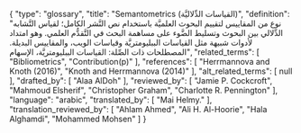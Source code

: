 {
    "type": "glossary",
    "title": "Semantometrics (القياسات الدِّلاليَّة)",
    "definition": "نوع من المقاييس لتقييم البحوث العلميَّة باستخدام نص النَّشر الكامل؛ لقياس التَّشابه الدِّلالي بين البحوث وتسليط الضَّوء على مساهمة البحث في التَّقدُّم العلمي. وهو امتداد لأدوات شبيهة مثل القياسات الببليومتريَّة وقياسات الويب، والمقاييس البديلة.  المصطلحات ذات الصِّلة: القياسات الببليومتريَّة، الإسهام",
    "related_terms": [
        "Bibliometrics",
        "Contribution(p)"
    ],
    "references": [
        "Herrmannova and Knoth (2016)",
        "Knoth and Herrmannova (2014)"
    ],
    "alt_related_terms": [
        null
    ],
    "drafted_by": [
        "Alaa AlDoh"
    ],
    "reviewed_by": [
        "Jamie P. Cockcroft",
        "Mahmoud Elsherif",
        "Christopher Graham",
        "Charlotte R. Pennington"
    ],
    "language": "arabic",
    "translated_by": [
        "Mai Helmy."
    ],
    "translation_reviewed_by": [
        "Ahlam Ahmed",
        "Ali H. Al-Hoorie",
        "Hala Alghamdi",
        "Mohammed Mohsen"
    ]
}